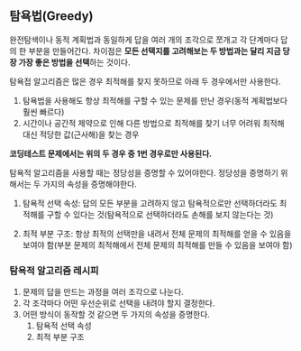 ## 탐욕법(Greedy)

완전탐색이나 동적 계획법과 동일하게 답을 여러 개의 조각으로 쪼개고 각 단계마다 답의 한 부분을 만들어간다.
차이점은 **모든 선택지를 고려해보는 두 방법과는 달리 지금 당장 가장 좋은 방법을 선택**하는 것이다.

탐욕접 알고리즘은 많은 경우 최적해를 찾지 못하므로 아래 두 경우에서만 사용한다.
1. 탐욕법을 사용해도 항상 최적해를 구할 수 있는 문제를 만난 경우(동적 계획법보다 훨씬 빠르다)
2. 시간이나 공간적 제약으로 인해 다른 방법으로 최적해를 찾기 너무 어려워 최적해 대신 적당한 값(근사해)을 찾는 경우

**코딩테스트 문제에서는 위의 두 경우 중 1번 경우로만 사용된다.**

탐욕적 알고리즘을 사용할 때는 정당성을 증명할 수 있어야한다. 정당성을 증명하기 위해서는 두 가지의 속성을 증명해야한다.
1. 탐욕적 선택 속성: 답의 모든 부분을 고려하지 않고 탐욕적으로만 선택하더라도 최적해를 구할 수 있다는 것(탐욕적으로 선택하더라도 손해를 보지 않는다는 것)

2. 최적 부분 구조: 항상 최적의 선택만을 내려서 전체 문제의 최적해를 얻을 수 있음을 보여야 함(부분 문제의 최적해에서 전체 문제의 최적해를 만들 수 있음을 보여야 함)

### 탐욕적 알고리즘 레시피
1. 문제의 답을 만드는 과정을 여러 조각으로 나눈다.
2. 각 조각마다 어떤 우선순위로 선택을 내려야 할지 결정한다.
3. 어떤 방식이 동작할 것 같으면 두 가지의 속성을 증명한다.
    1. 탐욕적 선택 속성
    2. 최적 부분 구조